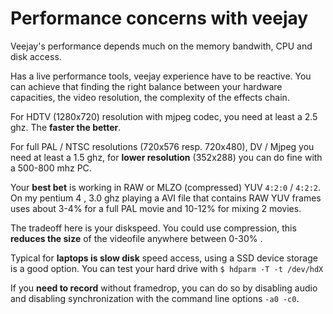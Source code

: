 Performance concerns with veejay
================

Veejay's performance depends much on the memory bandwith, CPU and disk access.

Has a live performance tools, veejay experience have to be reactive. You can achieve that
finding the right balance between your hardware capacities, the video resolution, the complexity of the effects chain.

For HDTV (1280x720) resolution with mjpeg codec, you need at least a 2.5 ghz. The **faster the better**.

For full PAL / NTSC resolutions (720x576 resp. 720x480), DV / Mjpeg  you need at least a 1.5 ghz,
for **lower resolution** (352x288) you can do fine with a 500-800 mhz PC.

Your **best bet** is working in RAW or MLZO (compressed) YUV `4:2:0` / `4:2:2`. On my pentium 4 , 3.0 ghz playing a AVI file that contains RAW YUV frames 
uses about 3-4% for a full PAL movie and 10-12% for mixing 2 movies.

The tradeoff here is your diskspeed. You could use compression, this **reduces the
size** of the videofile anywhere between 0-30% .

Typical for **laptops is slow disk** speed access, using a SSD device storage is a good option.
You can test your hard drive with `$ hdparm -T -t /dev/hdX`

If you **need to record** without framedrop, you can do so by disabling audio and
disabling synchronization with the command line options `-a0 -c0`.
